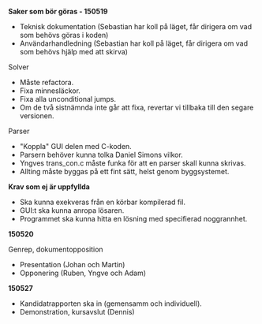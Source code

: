 **Saker som bör göras - 150519**

- Teknisk dokumentation (Sebastian har koll på läget, får dirigera om vad som behövs göras i koden)
- Användarhandledning (Sebastian har koll på läget, får dirigera om vad som behövs hjälp med att skirva)
	
Solver
- Måste refactora.
- Fixa minnesläckor.
- Fixa alla unconditional jumps.
- Om de två sistnämnda inte går att fixa, revertar vi tillbaka till den segare versionen.

Parser
- "Koppla" GUI delen med C-koden.
- Parsern behöver kunna tolka Daniel Simons vilkor.
- Yngves trans_con.c måste funka för att en parser skall kunna skrivas.
- Allting måste byggas på ett fint sätt, helst genom byggsystemet.


**Krav som ej är uppfyllda**

- Ska kunna exekveras från en körbar kompilerad fil.
- GUI:t ska kunna anropa lösaren.
- Programmet ska kunna hitta en lösning med specifierad noggrannhet.


**150520**

Genrep, dokumentopposition
- Presentation	(Johan och Martin)
- Opponering	(Ruben, Yngve och Adam)


**150527**

- Kandidatrapporten ska in (gemensamm och individuell).
- Demonstration, kursavslut (Dennis)

